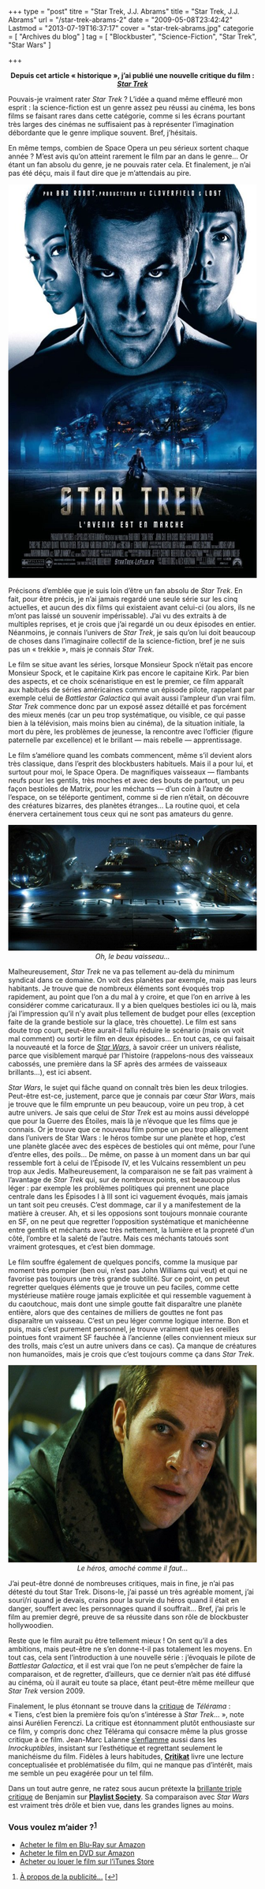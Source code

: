 +++
type = "post"
titre = "Star Trek, J.J. Abrams"
title = "Star Trek, J.J. Abrams"
url = "/star-trek-abrams-2"
date = "2009-05-08T23:42:42"
Lastmod = "2013-07-19T16:37:17"
cover = "star-trek-abrams.jpg"
categorie = [ "Archives du blog" ]
tag = [ "Blockbuster", "Science-Fiction", "Star Trek", "Star Wars" ]

+++

<p style="text-align: center;"><strong>Depuis cet article &laquo;&nbsp;historique&nbsp;&raquo;, j&rsquo;ai publié une nouvelle critique du film : <a href="http://voiretmanger.fr/star-trek-abrams/" title="Star Trek, J.J. Abrams"><em>Star Trek</em></a></strong></p>
<p>Pouvais-je vraiment rater <em>Star Trek</em> ? L&rsquo;idée a quand même effleuré mon esprit : la science-fiction est un genre assez peu réussi au cinéma, les bons films se faisant rares dans cette catégorie, comme si les écrans pourtant très larges des cinémas ne suffisaient pas à représenter l&rsquo;imagination débordante que le genre implique souvent. Bref, j&rsquo;hésitais.</p>
<p>En même temps, combien de Space Opera un peu sérieux sortent chaque année ? M&rsquo;est avis qu&rsquo;on atteint rarement le film par an dans le genre&#8230; Or étant un fan absolu du genre, je ne pouvais rater cela. Et finalement, je n&rsquo;ai pas été déçu, mais il faut dire que je m&rsquo;attendais au pire.</p>
<div style="text-align: center;"><a href="http://www.allocine.fr/film/fichefilm_gen_cfilm=114887.html"><img src="star-trek.jpg" border="0" alt="star-trek.jpg" width="600" height="799" /></a></div>
<p>Précisons d&rsquo;emblée que je suis loin d&rsquo;être un fan absolu de <em>Star Trek</em>. En fait, pour être précis, je n&rsquo;ai jamais regardé une seule série sur les cinq actuelles, et aucun des dix films qui existaient avant celui-ci (ou alors, ils ne m&rsquo;ont pas laissé un souvenir impérissable). J&rsquo;ai vu des extraits à de multiples reprises, et je crois que j&rsquo;ai regardé un ou deux épisodes en entier. Néanmoins, je connais l&rsquo;univers de <em>Star Trek</em>, je sais qu&rsquo;on lui doit beaucoup de choses dans l&rsquo;imaginaire collectif de la science-fiction, bref je ne suis pas un &laquo;&nbsp;trekkie&nbsp;&raquo;, mais je connais <em>Star Trek</em>.</p>
<p>Le film se situe avant les séries, lorsque Monsieur Spock n&rsquo;était pas encore Monsieur Spock, et le capitaine Kirk pas encore le capitaine Kirk. Par bien des aspects, et ce choix scénaristique en est le premier, ce film apparaît aux habitués de séries américaines comme un épisode pilote, rappelant par exemple celui de <em>Battlestar Galactica</em> qui avait aussi l&rsquo;ampleur d&rsquo;un vrai film. <em>Star Trek</em> commence donc par un exposé assez détaillé et pas forcément des mieux menés (car un peu trop systématique, ou visible, ce qui passe bien à la télévision, mais moins bien au cinéma), de la situation initiale, la mort du père, les problèmes de jeunesse, la rencontre avec l&rsquo;officier (figure paternelle par excellence) et le brillant — mais rebelle — apprentissage.</p>
<p>Le film s&rsquo;améliore quand les combats commencent, même s&rsquo;il devient alors très classique, dans l&rsquo;esprit des blockbusters habituels. Mais il a pour lui, et surtout pour moi, le Space Opera. De magnifiques vaisseaux — flambants neufs pour les gentils, très moches et avec des bouts de partout, un peu façon bestioles de Matrix, pour les méchants — d&rsquo;un coin à l&rsquo;autre de l&rsquo;espace, on se téléporte gentiment, comme si de rien n&rsquo;était, on découvre des créatures bizarres, des planètes étranges&#8230; La routine quoi, et cela énervera certainement tous ceux qui ne sont pas amateurs du genre.</p>
<div style="text-align: center;"><img src="star-trek-enterprise.jpg" border="0" alt="star-trek-enterprise.jpg" width="600" height="255" /><br />
<em>Oh, le beau vaisseau&#8230;</em></div>
<p>Malheureusement, <em>Star Trek</em> ne va pas tellement au-delà du minimum syndical dans ce domaine. On voit des planètes par exemple, mais pas leurs habitants. Je trouve que de nombreux éléments sont évoqués trop rapidement, au point que l&rsquo;on a du mal à y croire, et que l&rsquo;on en arrive à les considérer comme caricaturaux. Il y a bien quelques bestioles ici ou là, mais j&rsquo;ai l&rsquo;impression qu&rsquo;il n&rsquo;y avait plus tellement de budget pour elles (exception faite de la grande bestiole sur la glace, très chouette). Le film est sans doute trop court, peut-être aurait-il fallu réduire le scénario (mais on voit mal comment) ou sortir le film en deux épisodes&#8230; En tout cas, ce qui faisait la nouveauté et la force de <a href="http://voiretmanger.fr/saga/star-wars/" title="Saga Star Wars - À voir et à manger"><em>Star Wars</em></a>, à savoir créer un univers réaliste, parce que visiblement marqué par l&rsquo;histoire (rappelons-nous des vaisseaux cabossés, une première dans la SF après des armées de vaisseaux brillants&#8230;), est ici absent.</p>
<p><em>Star Wars</em>, le sujet qui fâche quand on connaît très bien les deux trilogies. Peut-être est-ce, justement, parce que je connais par cœur <em>Star Wars</em>, mais je trouve que le film emprunte un peu beaucoup, voire un peu trop, à cet autre univers. Je sais que celui de <em>Star Trek</em> est au moins aussi développé que pour la Guerre des Étoiles, mais là je n&rsquo;évoque que les films que je connais. Or je trouve que ce nouveau film pompe un peu trop allègrement dans l&rsquo;univers de Star Wars : le héros tombe sur une planète et hop, c&rsquo;est une planète glacée avec des espèces de bestioles qui ont même, pour l&rsquo;une d&rsquo;entre elles, des poils&#8230; De même, on passe à un moment dans un bar qui ressemble fort à celui de l&rsquo;Épisode IV, et les Vulcains ressemblent un peu trop aux Jedis. Malheureusement, la comparaison ne se fait pas vraiment à l&rsquo;avantage de <em>Star Trek</em> qui, sur de nombreux points, est beaucoup plus léger : par exemple les problèmes politiques qui prennent une place centrale dans les Épisodes I à III sont ici vaguement évoqués, mais jamais un tant soit peu creusés. C&rsquo;est dommage, car il y a manifestement de la matière à creuser. Ah, et si les opposions sont toujours monnaie courante en SF, on ne peut que regretter l&rsquo;opposition systématique et manichéenne entre gentils et méchants avec très nettement, la lumière et la propreté d&rsquo;un côté, l&rsquo;ombre et la saleté de l&rsquo;autre. Mais ces méchants tatoués sont vraiment grotesques, et c&rsquo;est bien dommage.</p>
<p>Le film souffre également de quelques poncifs, comme la musique par moment très pompier (ben oui, n&rsquo;est pas John Williams qui veut) et qui ne favorise pas toujours une très grande subtilité. Sur ce point, on peut regretter quelques éléments que je trouve un peu faciles, comme cette mystérieuse matière rouge jamais explicitée et qui ressemble vaguement à du caoutchouc, mais dont une simple goutte fait disparaître une planète entière, alors que des centaines de milliers de gouttes ne font pas disparaître un vaisseau. C&rsquo;est un peu léger comme logique interne. Bon et puis, mais c&rsquo;est purement personnel, je trouve vraiment que les oreilles pointues font vraiment SF fauchée à l&rsquo;ancienne (elles conviennent mieux sur des trolls, mais c&rsquo;est un autre univers dans ce cas). Ça manque de créatures non humanoïdes, mais je crois que c&rsquo;est toujours comme ça dans <em>Star Trek</em>.</p>
<div style="text-align: center;"><img src="star-trek-chris-pine.jpg" border="0" alt="star-trek-chris-pine.jpg" width="600" height="400" /><br />
<em>Le héros, amoché comme il faut&#8230;</em></div>
<p>J&rsquo;ai peut-être donné de nombreuses critiques, mais in fine, je n&rsquo;ai pas détesté du tout Star Trek. Disons-le, j&rsquo;ai passé un très agréable moment, j&rsquo;ai souri/ri quand je devais, crains pour la survie du héros quand il était en danger, souffert avec les personnages quand il souffrait&#8230; Bref, j&rsquo;ai pris le film au premier degré, preuve de sa réussite dans son rôle de blockbuster hollywoodien.</p>
<p>Reste que le film aurait pu être tellement mieux ! On sent qu&rsquo;il a des ambitions, mais peut-être ne s&rsquo;en donne-t-il pas totalement les moyens. En tout cas, cela sent l&rsquo;introduction à une nouvelle série : j&rsquo;évoquais le pilote de <em>Battlestar Galactica</em>, et il est vrai que l&rsquo;on ne peut s&rsquo;empêcher de faire la comparaison, et de regretter, d&rsquo;ailleurs, que ce dernier n&rsquo;ait pas été diffusé au cinéma, où il aurait eu toute sa place, étant peut-être même meilleur que <em>Star Trek</em> version 2009.</p>
<p>Finalement, le plus étonnant se trouve dans la <a href="http://www.telerama.fr/cinema/films/star-trek,377940,critique.php">critique</a> de <em>Télérama</em> : &laquo;&nbsp;Tiens, c&rsquo;est bien la première fois qu&rsquo;on s&rsquo;intéresse à <em>Star Trek</em>&#8230;&nbsp;&raquo;, note ainsi Aurélien Ferenczi. La critique est étonnamment plutôt enthousiaste sur ce film, y compris donc chez Télérama qui consacre même la plus grosse critique à ce film. Jean-Marc Lalanne <a href="http://www.lesinrocks.com/cine/cinema-article/article/star-trek/">s&rsquo;enflamme</a> aussi dans les <em>Inrockuptibles</em>, insistant sur l&rsquo;esthétique et regrettant seulement le manichéisme du film. Fidèles à leurs habitudes, <strong><a href="http://www.critikat.com/Star-Trek.html">Critikat</a></strong> livre une lecture conceptualisée et problématisée du film, qui ne manque pas d&rsquo;intérêt, mais me semble un peu exagérée pour un tel film.</p>
<p>Dans un tout autre genre, ne ratez sous aucun prétexte la <a href="http://www.playlistsociety.fr/2009/05/star-trek-de-jj-abrams-210.html">brillante triple critique</a> de Benjamin sur <strong><a href="http://www.playlistsociety.fr/">Playlist Society</a></strong>. Sa comparaison avec <em>Star Wars</em> est vraiment très drôle et bien vue, dans les grandes lignes au moins.</p>
<div class="amazon">
<h3>Vous voulez m&rsquo;aider ?<sup><a href="#footnote_0_1500" id="identifier_0_1500" class="footnote-link footnote-identifier-link" title="&Agrave; propos de la publicit&eacute;&hellip;">1</a></sup></h3>
<ul>
<li><a href="http://www.amazon.fr/gp/product/B004IPWY3Y/ref=as_li_ss_tl?ie=UTF8&tag=leblogdenic07-21&linkCode=as2&camp=1642&creative=19458&creativeASIN=B004IPWY3Y">Acheter le film en Blu-Ray sur Amazon</a></li>
<li><a href="http://www.amazon.fr/gp/product/B003AYPN7S/ref=as_li_ss_tl?ie=UTF8&tag=leblogdenic07-21&linkCode=as2&camp=1642&creative=19458&creativeASIN=B003AYPN7S">Acheter le film en DVD sur Amazon</a></li>
<li><a href="https://itunes.apple.com/fr/movie/star-trek/id364196367">Acheter ou louer le film sur l&rsquo;iTunes Store</a></li>
</ul>
</div>
<ol class="footnotes"><li id="footnote_0_1500" class="footnote"><a href="http://voiretmanger.fr/soutien/">À propos de la publicité…</a> [<a href="#identifier_0_1500" class="footnote-link footnote-back-link">&#8617;</a>]</li></ol>
